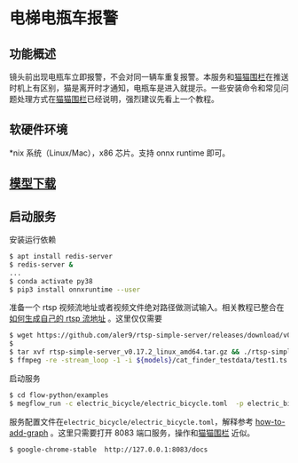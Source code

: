 # 电梯电瓶车报警

## 功能概述
镜头前出现电瓶车立即报警，不会对同一辆车重复报警。本服务和[猫猫围栏](../cat_finder/README.md)在推送时机上有区别，猫是离开时才通知，电瓶车是进入就提示。一些安装命令和常见问题处理方式在[猫猫围栏](../cat_finder/README.md)已经说明，强烈建议先看上一个教程。

## 软硬件环境

*nix 系统（Linux/Mac），x86 芯片。支持 onnx runtime 即可。

## [模型下载](../../../docs/download-models.zh.md)

## 启动服务

安装运行依赖
```bash
$ apt install redis-server
$ redis-server &
...
$ conda activate py38
$ pip3 install onnxruntime --user
```

准备一个 rtsp 视频流地址或者视频文件绝对路径做测试输入。相关教程已整合在 [如何生成自己的 rtsp 流地址](../../../docs/how-to-build-and-run/generate-rtsp.zh.md) 。这里仅仅需要
```bash
$ wget https://github.com/aler9/rtsp-simple-server/releases/download/v0.17.2/rtsp-simple-server_v0.17.2_linux_amd64.tar.gz
$ 
$ tar xvf rtsp-simple-server_v0.17.2_linux_amd64.tar.gz && ./rtsp-simple-server 
$ ffmpeg -re -stream_loop -1 -i ${models}/cat_finder_testdata/test1.ts -c copy -f rtsp rtsp://127.0.0.1:8554/test1.ts
```

启动服务
```bash
$ cd flow-python/examples
$ megflow_run -c electric_bicycle/electric_bicycle.toml  -p electric_bicycle
```
服务配置文件在`electric_bicycle/electric_bicycle.toml`，解释参考 [how-to-add-graph](../../../docs/how-to-add-my-service/01-single-classification-model.zh.md) 。这里只需要打开 8083 端口服务，操作和[猫猫围栏](../cat_finder/README.md) 近似。

```bash
$ google-chrome-stable  http://127.0.0.1:8083/docs 
```
